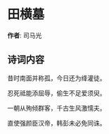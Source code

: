 # 田横墓

**作者**: 司马光

## 诗词内容

昔时南面并称孤，今日还为绛灌徒。

忍死祗能添屈辱，偷生不足爱须臾。

一朝从殉倾群客，千古生风激懦夫。

直使强颜臣汉帝，韩彭未必免同诛。

